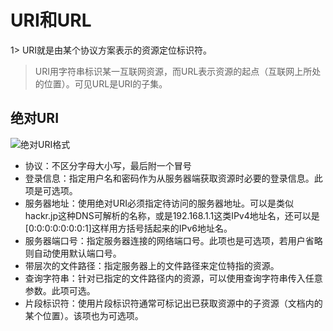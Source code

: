 # URI和URL #
1> URI就是由某个协议方案表示的资源定位标识符。  
> URI用字符串标识某一互联网资源，而URL表示资源的起点（互联网上所处的位置）。可见URL是URI的子集。

## 绝对URI ##

![绝对URI格式](https://i.imgur.com/5OXXeQU.png)

- 协议：不区分字母大小写，最后附一个冒号
- 登录信息：指定用户名和密码作为从服务器端获取资源时必要的登录信息。此项是可选项。
- 服务器地址：使用绝对URI必须指定待访问的服务器地址。可以是类似hackr.jp这种DNS可解析的名称，或是192.168.1.1这类IPv4地址名，还可以是[0:0:0:0:0:0:0:1]这样用方括号括起来的IPv6地址名。
- 服务器端口号：指定服务器连接的网络端口号。此项也是可选项，若用户省略则自动使用默认端口号。
- 带层次的文件路径：指定服务器上的文件路径来定位特指的资源。
- 查询字符串：针对已指定的文件路径内的资源，可以使用查询字符串传入任意参数。此项可选。
- 片段标识符：使用片段标识符通常可标记出已获取资源中的子资源（文档内的某个位置）。该项也为可选项。